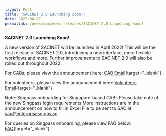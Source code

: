 ```yaml
---
layout: Post
title: "SACINET 2.0 Launching Soon!"
date: 2022-04-07
permalink: /newsroom/news-releases/SACINET 2.0 Launching Soon!
---
```


**SACINET 2.0 Launching Soon!**

A new version of SACINET will be launched in April 2022! This will be the first release of SACINET 2.0, introducing a new interface, more flexible workflows and more. Further improvements to SACINET 2.0 will also be rolled out throughout 2022. 

For CABs, please view the announcement here:
[CAB Email](/files/documents/CAB-email.pdf){target="_blank"}

For volunteers, please view the announcement here:
[Volunteers Email](/files/documents/Volunteer-email.pdf){target="_blank"}

Note: Singpass onboarding for Singapore-based CABs
Please take note of the new Singpass login requirements.More instructions are in the announcement on how to fill in Excel File to be sent to SAC at sac@enterprisesg.gov.sg.

For queries on Singpass onboarding, please view FAQ below:
[FAQ](/files/documents/FAQ.pdf){target="_blank"}

